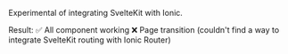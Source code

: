 Experimental of integrating SvelteKit with Ionic.

Result:
✅ All component working
❌ Page transition (couldn't find a way to integrate SvelteKit routing with Ionic Router)